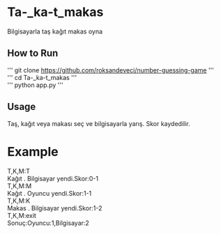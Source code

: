 # Ta-_ka-t_makas
Bilgisayarla taş kağıt makas oyna  
## How to Run  
'''    git clone https://github.com/roksandeveci/number-guessing-game     '''  
''' cd Ta-_ka-t_makas      '''  
'''  python app.py    '''  
## Usage  
Taş, kağıt veya makası seç ve bilgisayarla yarış. Skor kaydedilir.  
# Example  
T,K,M:T  
Kağıt . Bilgisayar yendi.Skor:0-1  
T,K,M:M  
Kağıt . Oyuncu yendi.Skor:1-1  
T,K,M:K  
Makas . Bilgisayar yendi.Skor:1-2  
T,K,M:exit  
Sonuç:Oyuncu:1,Bilgisayar:2  

